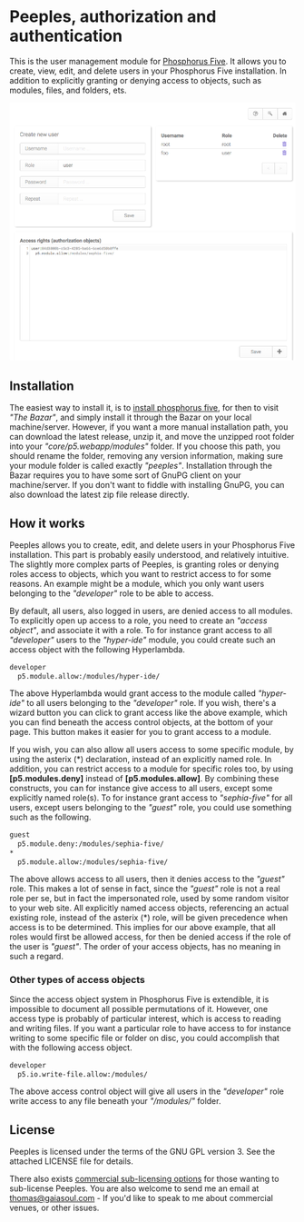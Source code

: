 # Peeples, authorization and authentication

This is the user management module for [Phosphorus Five](https://github.com/polterguy/phosphorusfive). It allows you 
to create, view, edit, and delete users in your Phosphorus Five installation. In addition to explicitly granting or
denying access to objects, such as modules, files, and folders, ets.

![alt screenshot](media/screenshot-main.png)

## Installation

The easiest way to install it, is to [install phosphorus five](https://github.com/polterguy/phosphorusfive),
for then to visit _"The Bazar"_, and simply install it through the Bazar on your local machine/server.
However, if you want a more manual installation path, you can download the latest release,
unzip it, and move the unzipped root folder into your _"core/p5.webapp/modules"_ folder. If you
choose this path, you should rename the folder, removing any version information, making sure
your module folder is called exactly _"peeples"_. Installation through the Bazar
requires you to have some sort of GnuPG client on your machine/server. If you don't want
to fiddle with installing GnuPG, you can also download the latest zip file release directly.

## How it works

Peeples allows you to create, edit, and delete users in your Phosphorus Five installation. This part is probably easily 
understood, and relatively intuitive. The slightly more complex parts of Peeples, is granting roles or denying roles 
access to objects, which you want to restrict access to for some reasons. An example might be a module, which you only
want users belonging to the _"developer"_ role to be able to access.

By default, all users, also logged in users, are denied access to all modules. To explicitly open up access to a role,
you need to create an _"access object"_, and associate it with a role. To for instance grant access to all _"developer"_
users to the _"hyper-ide"_ module, you could create such an access object with the following Hyperlambda.

```
developer
  p5.module.allow:/modules/hyper-ide/
```

The above Hyperlambda would grant access to the module called _"hyper-ide"_ to all users belonging to the _"developer"_
role. If you wish, there's a wizard button you can click to grant access like the above example, which you can find beneath
the access control objects, at the bottom of your page. This button makes it easier for you to grant access to a module.

If you wish, you can also allow all users access to some specific module, by using the asterix (\*) declaration, instead
of an explicitly named role. In addition, you can restrict access to a module for specific roles too, by 
using **[p5.modules.deny]** instead of **[p5.modules.allow]**. By combining these constructs, you can for instance give
access to all users, except some explicitly named role(s). To for instance grant access to _"sephia-five"_ for all
users, except users belonging to the _"guest"_ role, you could use something such as the following.

```
guest
  p5.module.deny:/modules/sephia-five/
*
  p5.module.allow:/modules/sephia-five/
```

The above allows access to all users, then it denies access to the _"guest"_ role. This makes a lot of sense in fact, since
the _"guest"_ role is not a real role per se, but in fact the impersonated role, used by some random visitor to your web site.
All explicitly named access objects, referencing an actual existing role, instead of the asterix (\*) role, will be
given precedence when access is to be determined. This implies for our above example, that all roles would first be
allowed access, for then be denied access if the role of the user is _"guest"_. The order of your access objects, has
no meaning in such a regard.

### Other types of access objects

Since the access object system in Phosphorus Five is extendible, it is impossible to document all possible permutations
of it. However, one access type is probably of particular interest, which is access to reading and writing files. If you want
a particular role to have access to for instance writing to some specific file or folder on disc, you could accomplish that 
with the following access object.

```
developer
  p5.io.write-file.allow:/modules/
```

The above access control object will give all users in the _"developer"_ role write access to any file beneath 
your _"/modules/"_ folder.

## License

Peeples is licensed under the terms of the GNU GPL version 3. See the attached LICENSE file for details.

There also exists [commercial sub-licensing options](https://gaiasoul.com/license/) for those wanting to sub-license Peeples. 
You are also welcome to send me an email at thomas@gaiasoul.com - If you'd like to speak to me about commercial venues, or other issues.
